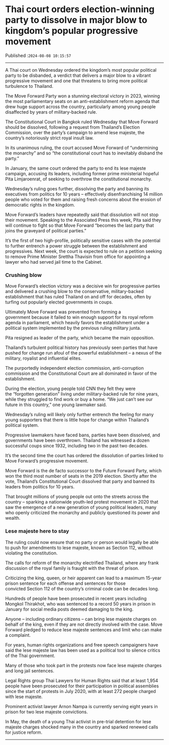 # Thai court orders election-winning party to dissolve in major blow to kingdom’s popular progressive movement

Published :`2024-08-08 10:15:57`

---

A Thai court on Wednesday ordered the kingdom’s most popular political party to be disbanded, a verdict that delivers a major blow to a vibrant progressive movement and one that threatens to bring more political turbulence to Thailand.

The Move Forward Party won a stunning electoral victory in 2023, winning the most parliamentary seats on an anti-establishment reform agenda that drew huge support across the country, particularly among young people disaffected by years of military-backed rule.

The Constitutional Court in Bangkok ruled Wednesday that Move Forward should be dissolved, following a request from Thailand’s Election Commission, over the party’s campaign to amend lese majeste, the country’s notoriously strict royal insult law.

In its unanimous ruling, the court accused Move Forward of “undermining the monarchy” and so “the constitutional court has to inevitably disband the party.”

In January, the same court ordered the party to end its lese majeste campaign, accusing its leaders, including former prime ministerial hopeful Pita Limjaroenrat, of seeking to overthrow the constitutional monarchy.

Wednesday’s ruling goes further, dissolving the party and banning its executives from politics for 10 years – effectively disenfranchising 14 million people who voted for them and raising fresh concerns about the erosion of democratic rights in the kingdom.

Move Forward’s leaders have repeatedly said that dissolution will not stop their movement. Speaking to the Associated Press this week, Pita said they will continue to fight so that Move Forward “becomes the last party that joins the graveyard of political parties.”

It’s the first of two high-profile, politically sensitive cases with the potential to further entrench a power struggle between the establishment and progressives. Next week, the court is expected to rule on a petition seeking to remove Prime Minister Srettha Thavisin from office for appointing a lawyer who had served jail time to the Cabinet.

### Crushing blow

Move Forward’s election victory was a decisive win for progressive parties and delivered a crushing blow to the conservative, military-backed establishment that has ruled Thailand on and off for decades, often by turfing out popularly elected governments in coups.

Ultimately Move Forward was prevented from forming a government because it failed to win enough support for its royal reform agenda in parliament, which heavily favors the establishment under a political system implemented by the previous ruling military junta.

Pita resigned as leader of the party, which became the main opposition.

Thailand’s turbulent political history has previously seen parties that have pushed for change run afoul of the powerful establishment – a nexus of the military, royalist and influential elites.

The purportedly independent election commission, anti-corruption commission and the Constitutional Court are all dominated in favor of the establishment.

During the election, young people told CNN they felt they were the “forgotten generation” living under military-backed rule for nine years, while they struggled to find work or buy a home. “We just can’t see our future in this country,” one young lawmaker said.

Wednesday’s ruling will likely only further entrench the feeling for many young supporters that there is little hope for change within Thailand’s political system.

Progressive lawmakers have faced bans, parties have been dissolved, and governments have been overthrown. Thailand has witnessed a dozen successful coups since 1932, including two in the past two decades.

It’s the second time the court has ordered the dissolution of parties linked to Move Forward’s progressive movement.

Move Forward is the de facto successor to the Future Forward Party, which won the third most number of seats in the 2019 election. Shortly after the vote, Thailand’s Constitutional Court dissolved that party and banned its leaders from politics for 10 years.

That brought millions of young people out onto the streets across the country – sparking a nationwide youth-led protest movement in 2020 that saw the emergence of a new generation of young political leaders, many who openly criticized the monarchy and publicly questioned its power and wealth.

### Lese majeste here to stay

The ruling could now ensure that no party or person would legally be able to push for amendments to lese majeste, known as Section 112, without violating the constitution.

The calls for reform of the monarchy electrified Thailand, where any frank discussion of the royal family is fraught with the threat of prison.

Criticizing the king, queen, or heir apparent can lead to a maximum 15-year prison sentence for each offense and sentences for those convicted Section 112 of the country’s criminal code can be decades long.

Hundreds of people have been prosecuted in recent years including Mongkol Thirakhot, who was sentenced to a record 50 years in prison in January for social media posts deemed damaging to the king.

Anyone – including ordinary citizens – can bring lese majeste charges on behalf of the king, even if they are not directly involved with the case. Move Forward pledged to reduce lese majeste sentences and limit who can make a complaint.

For years, human rights organizations and free speech campaigners have said the lese majeste law has been used as a political tool to silence critics of the Thai government.

Many of those who took part in the protests now face lese majeste charges and long jail sentences.

Legal Rights group Thai Lawyers for Human Rights said that at least 1,954 people have been prosecuted for their participation in political assemblies since the start of protests in July 2020, with at least 272 people charged with lese majeste.

Prominent activist lawyer Arnon Nampa is currently serving eight years in prison for two lese majeste convictions.

In May, the death of a young Thai activist in pre-trial detention for lese majeste charges shocked many in the country and sparked renewed calls for justice reform.

---

